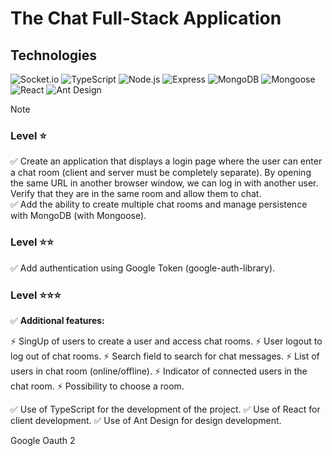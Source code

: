 # The Chat Full-Stack Application



## Technologies

![Socket.io]()
![TypeScript](https://img.shields.io/badge/-TypeScript-3178C6?style=flat-square&logo=typescript&logoColor=white)
![Node.js](https://img.shields.io/badge/-Node.js-339933?style=flat-square&logo=nodedotjs&logoColor=white)
![Express](https://img.shields.io/badge/-Express-000000?style=flat-square&logo=express&logoColor=white)
![MongoDB](https://img.shields.io/badge/-MongoDB-47A248?style=flat-square&logo=mongodb&logoColor=white)
![Mongoose](https://img.shields.io/badge/-Mongoose-880000?style=flat-square&logo=mongoose&logoColor=white)
![React](https://img.shields.io/badge/-React-61DAFB?style=flat-square&logo=react&logoColor=black)
![Ant Design](https://img.shields.io/badge/-Ant_Design-0170FE?style=flat-square&logo=antdesign&logoColor=white)

> [!NOTE]
> ### Level ⭐️
>
> ✅ Create an application that displays a login page where the user can enter a chat room (client and server must be completely separate). By opening the same URL in another browser window, we can log in with another user. Verify that they are in the same room and allow them to chat.<br> 
> ✅ Add the ability to create multiple chat rooms and manage persistence with MongoDB (with Mongoose).
>
> ### Level ⭐️⭐️
>
> ✅ Add authentication using Google Token (google-auth-library).
>
> ### Level ⭐️⭐️⭐️
>
> ✅ **Additional features:**
>
> ⚡️ SingUp of users to create a user and access chat rooms.
> ⚡️ User logout to log out of chat rooms.
> ⚡️ Search field to search for chat messages.
> ⚡️ List of users in chat room (online/offline).
> ⚡️ Indicator of connected users in the chat room.
> ⚡️ Possibility to choose a room.
>
> ✅ Use of TypeScript for the development of the project.
> ✅ Use of React for client development.
> ✅ Use of Ant Design for design development.

Google Oauth 2
